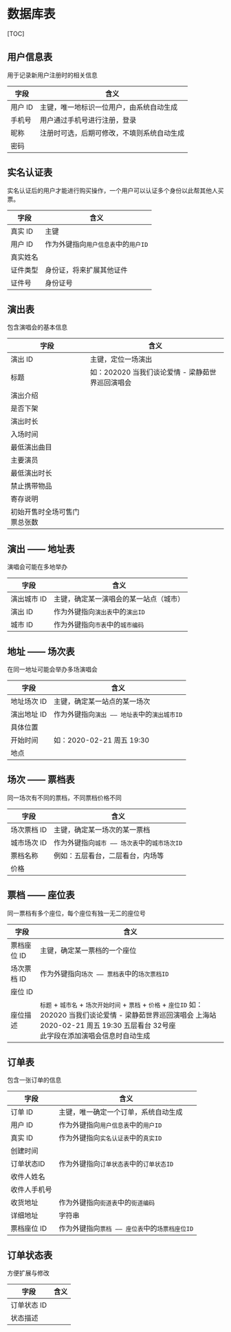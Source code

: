 # 数据库表

[TOC]

## 用户信息表

用于记录新用户注册时的相关信息

| 字段    | 含义                                       |
| ------- | ------------------------------------------ |
| 用户 ID | 主键，唯一地标识一位用户，由系统自动生成   |
| 手机号  | 用户通过手机号进行注册，登录               |
| 昵称    | 注册时可选，后期可修改，不填则系统自动生成 |
| 密码    |                                            |

 ## 实名认证表

实名认证后的用户才能进行购买操作，一个用户可以认证多个身份以此帮其他人买票。

| 字段     | 含义                                 |
| -------- | ------------------------------------ |
| 真实 ID  | 主键                                 |
| 用户 ID  | 作为外键指向`用户信息表`中的`用户ID` |
| 真实姓名 |                                      |
| 证件类型 | 身份证，将来扩展其他证件             |
| 证件号   | 身份证号                             |

## 演出表

包含演唱会的基本信息

| 字段                         | 含义                                             |
| ---------------------------- | ------------------------------------------------ |
| 演出 ID                      | 主键，定位一场演出                               |
| 标题                         | 如：202020 当我们谈论爱情 - 梁静茹世界巡回演唱会 |
| 演出介绍                     |                                                  |
| 是否下架                     |                                                  |
| 演出时长                     |                                                  |
| 入场时间                     |                                                  |
| 最低演出曲目                 |                                                  |
| 主要演员                     |                                                  |
| 最低演出时长                 |                                                  |
| 禁止携带物品                 |                                                  |
| 寄存说明                     |                                                  |
| 初始开售时全场可售门票总张数 |                                                  |

## 演出 —— 地址表

演唱会可能在多地举办

| 字段        | 含义                                   |
| ----------- | -------------------------------------- |
| 演出城市 ID | 主键，确定某一演唱会的某一站点（城市） |
| 演出 ID     | 作为外键指向`演出表`中的`演出ID`       |
| 城市 ID     | 作为外键指向`市表`中的`城市编码`       |

## 地址 —— 场次表

在同一地址可能会举办多场演唱会

| 字段        | 含义                                         |
| ----------- | -------------------------------------------- |
| 地址场次 ID | 主键，确定某一站点的某一场次                 |
| 演出地址 ID | 作为外键指向`演出 —— 地址表`中的`演出城市ID` |
| 具体位置    |                                              |
| 开始时间    | 如：2020-02-21 周五 19:30                    |
| 地点        |                                              |

## 场次 —— 票档表

同一场次有不同的票档，不同票档价格不同

| 字段        | 含义                                         |
| ----------- | -------------------------------------------- |
| 场次票档 ID | 主键，确定某一场次的某一票档                 |
| 城市场次 ID | 作为外键指向`城市 —— 场次表`中的`城市场次ID` |
| 票档名称    | 例如：五层看台，二层看台，内场等             |
| 价格        |                                              |

## 票档 —— 座位表

同一票档有多个座位，每个座位有独一无二的座位号

| 字段        | 含义                                                         |
| ----------- | ------------------------------------------------------------ |
| 票档座位 ID | 主键，确定某一票档的一个座位                                 |
| 场次票档 ID | 作为外键指向`场次 —— 票档表`中的`场次票档ID`                 |
| 座位 ID     |                                                              |
| 座位描述    | `标题` + `城市名` + `场次开始时间` + `票档` + `价格` + `座位ID` 如：<br />202020 当我们谈论爱情 - 梁静茹世界巡回演唱会 上海站 2020-02-21 周五 19:30 五层看台 32号座<br />此字段在添加演唱会信息时自动生成 |

## 订单表

包含一张订单的信息

| 字段         | 含义                                           |
| ------------ | ---------------------------------------------- |
| 订单 ID      | 主键，唯一确定一个订单，系统自动生成           |
| 用户 ID      | 作为外键指向`用户信息表`中的`用户ID`           |
| 真实 ID      | 作为外键指向`实名认证表`中的`真实ID`           |
| 创建时间     |                                                |
| 订单状态ID   | 作为外键指向`订单状态表`中的`订单状态ID`       |
| 收件人姓名   |                                                |
| 收件人手机号 |                                                |
| 收货地址     | 作为外键指向`街道表`中的`街道编码`             |
| 详细地址     | 字符串                                         |
| 票档座位 ID  | 作为外键指向`票档 —— 座位表`中的`场票档座位ID` |

## 订单状态表

方便扩展与修改

| 字段        | 含义 |
| ----------- | ---- |
| 订单状态 ID |      |
| 状态描述    |      |
